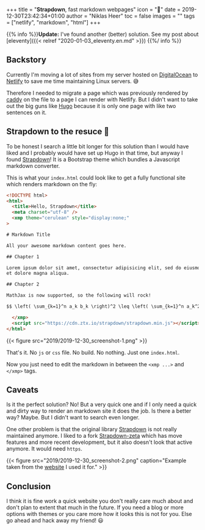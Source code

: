 +++
title = "**Strapdown**, fast markdown webpages"
icon = ":thinking:"
date = 2019-12-30T23:42:34+01:00
author = "Niklas Heer"
toc = false
images = ""
tags = ["netlify", "markdown", "html"]
+++

{{% info %}}**Update:** I've found another (better) solution. See my post about [eleventy]({{< relref "2020-01-03_eleventy.en.md" >}}) {{%/ info %}}

## Backstory

Currently I'm moving a lot of sites from my server hosted on [DigitalOcean](https://cloud.digitalocean.com) to [Netlify](https://www.netlify.com/) to save me time maintaining Linux servers. :sweat_smile:

Therefore I needed to migrate a page which was previously rendered by [caddy](https://caddyserver.com/) on the file to a page I can render with Netlify. But I didn't want to take out the big guns like [Hugo](https://gohugo.io/) because it is only one page with like two sentences on it.

## Strapdown to the resuce :muscle:

To be honest I search a little bit longer for this solution than I would have liked and I probably would have set up Hugo in that time, but anyway I found [Strapdown](http://strapdown.ztx.io/)! It is a Bootstrap theme which bundles a Javascript markdown converter.

This is what your `index.html` could look like to get a fully functional site which renders markdown on the fly:

```html
<!DOCTYPE html>
<html>
  <title>Hello, Strapdown</title>
  <meta charset="utf-8" />
  <xmp theme="cerulean" style="display:none;"
>

# Markdown Title

All your awesome markdown content goes here.

## Chapter 1

Lorem ipsum dolor sit amet, consectetur adipisicing elit, sed do eiusmod tempor incididunt ut labore
et dolore magna aliqua.

## Chapter 2

MathJax is now supported, so the following will rock!

$$ \left( \sum_{k=1}^n a_k b_k \right)^2 \leq \left( \sum_{k=1}^n a_k^2 \right) \left( \sum_{k=1}^n b_k^2 \right) $$

  </xmp>
  <script src="https://cdn.ztx.io/strapdown/strapdown.min.js"></script>
</html>
```

{{< figure src="2019/2019-12-30_screenshot-1.png" >}}

That's it. No `js` or `css` file. No build. No nothing. Just one `index.html`.

Now you just need to edit the markdown in between the `<xmp ...>` and `</xmp>` tags.

## Caveats

Is it the perfect solution? No! But a very quick one and if I only need a quick and dirty way to render an markdown site it does the job. Is there a better way? Maybe. But I didn't want to search even longer.

One other problem is that the original library [Strapdown](http://strapdownjs.com/) is not really maintained anymore. I liked to a fork [Strapdown-zeta](http://strapdown.ztx.io/) which has move features and more recent development, but it also doesn't look that active anymore. It would need `https`.

{{< figure src="2019/2019-12-30_screenshot-2.png" caption="Example taken from the [website](https://site.redblock.de) I used it for." >}}

## Conclusion

I think it is fine work a quick website you don't really care much about and don't plan to extent that much in the future. If you need a blog or more options with themes or you care more how it looks this is not for you. Else go ahead and hack away my friend! :smiley:
